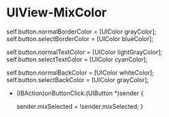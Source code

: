 # UIView-MixColor

self.button.normalBorderColor = [UIColor grayColor];
self.button.selectBorderColor = [UIColor blueColor];

self.button.normalTextColor = [UIColor lightGrayColor];
self.button.selectTextColor = [UIColor cyanColor];

self.button.normalBackColor = [UIColor whiteColor];
self.button.selectBackColor = [UIColor grayColor];


- (IBAction)onButtonClick:(UIButton *)sender {
    
    sender.mixSelected = !sender.mixSelected;
}
